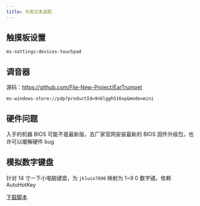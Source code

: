 ```yaml
---
title: 为笔记本适配
---
```


## 触摸板设置

    ms-settings:devices-touchpad

## 调音器

源码：https://github.com/File-New-Project/EarTrumpet

    ms-windows-store://pdp?productId=9nblggh516xp&mode=mini

## 硬件问题

入手的机器 BIOS 可能不是最新版，去厂家官网安装最新的 BIOS 固件升级包，也许可以缓解硬件 bug

## 模拟数字键盘

针对 14 寸一下小电脑键盘，为 `jkluio7890` 映射为 1~9 0 数字键。依赖 AutoHotKey

<a className="button button--primary" href="/ahk/numpad.ahk" target="_blank" download>下载脚本</a>
